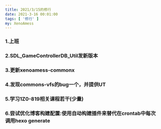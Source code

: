 ```yaml
---
title: 2021/3/15的修行
date: 2021-3-16 00:01:00
tags: [ '修行' ]
my: XenoAmess
---
```


### 1.上班

### 2.SDL_GameControllerDB_Util发新版本

### 3.更新xenoamess-commonx

### 4.发现commons-vfs的bug一个，并提供UT

### 5.学习1Z0-819相关课程若干(少量)

### 6.尝试优化博客构建配置:使用自动构建插件来替代在crontab中每次调用hexo generate
